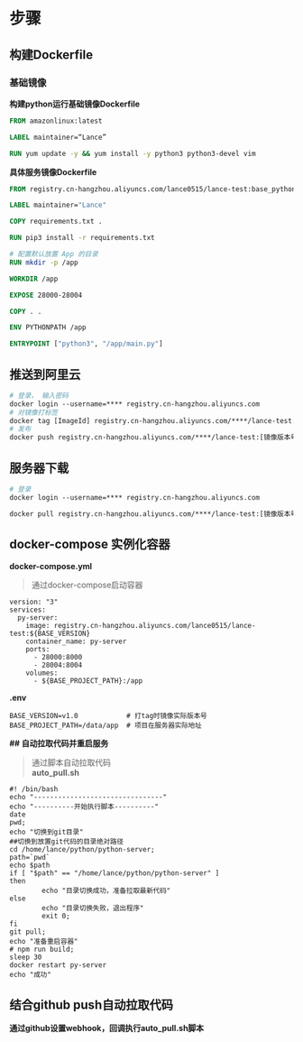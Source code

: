 # 步骤

## 构建Dockerfile

### 基础镜像

**构建python运行基础镜像Dockerfile**

```dockerfile
FROM amazonlinux:latest

LABEL maintainer=“Lance”

RUN yum update -y && yum install -y python3 python3-devel vim
```

**具体服务镜像Dockerfile**

```dockerfile
FROM registry.cn-hangzhou.aliyuncs.com/lance0515/lance-test:base_python

LABEL maintainer="Lance"

COPY requirements.txt .

RUN pip3 install -r requirements.txt

# 配置默认放置 App 的目录
RUN mkdir -p /app

WORKDIR /app

EXPOSE 28000-28004

COPY . .

ENV PYTHONPATH /app

ENTRYPOINT ["python3", "/app/main.py"]

```

## 推送到阿里云

```dockerfile
# 登录， 输入密码
docker login --username=**** registry.cn-hangzhou.aliyuncs.com
# 对镜像打标签
docker tag [ImageId] registry.cn-hangzhou.aliyuncs.com/****/lance-test:[镜像版本号]
# 发布
docker push registry.cn-hangzhou.aliyuncs.com/****/lance-test:[镜像版本号]
```

## 服务器下载

```dockerfile
# 登录
docker login --username=**** registry.cn-hangzhou.aliyuncs.com

docker pull registry.cn-hangzhou.aliyuncs.com/****/lance-test:[镜像版本号]
```

## docker-compose 实例化容器

**docker-compose.yml**

> 通过docker-compose启动容器

```
version: "3"
services:
  py-server:
    image: registry.cn-hangzhou.aliyuncs.com/lance0515/lance-test:${BASE_VERSION}
    container_name: py-server
    ports:
      - 28000:8000
      - 28004:8004
    volumes:
      - ${BASE_PROJECT_PATH}:/app

```

<!--在.env文件配置docker-compose涉及到的变量-->
**.env**

```
BASE_VERSION=v1.0            # 打tag时镜像实际版本号
BASE_PROJECT_PATH=/data/app  # 项目在服务器实际地址
```

**## 自动拉取代码并重启服务**

> 通过脚本自动拉取代码  
> **auto_pull.sh**

```shell
#! /bin/bash 
echo "--------------------------------"
echo "----------开始执行脚本----------"
date
pwd;
echo "切换到git目录"
##切换到放置git代码的目录绝对路径
cd /home/lance/python/python-server;
path=`pwd`
echo $path
if [ "$path" == "/home/lance/python/python-server" ]
then
        echo "目录切换成功，准备拉取最新代码"
else
        echo "目录切换失败，退出程序"
        exit 0;
fi
git pull;
echo "准备重启容器"
# npm run build;
sleep 30
docker restart py-server
echo "成功"
```

## 结合github push自动拉取代码

**通过github设置webhook，回调执行auto_pull.sh脚本**
